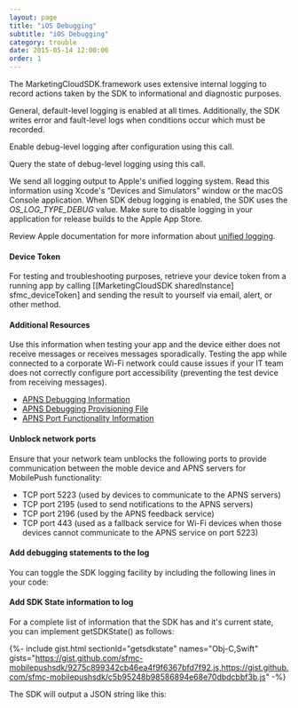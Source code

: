 ```yaml
---
layout: page
title: "iOS Debugging"
subtitle: "iOS Debugging"
category: trouble
date: 2015-05-14 12:00:00
order: 1
---
```

The MarketingCloudSDK.framework uses extensive internal logging to record actions taken by the SDK to informational and diagnostic purposes.

General, default-level logging is enabled at all times. Additionally, the SDK writes error and fault-level logs when conditions occur which must be recorded.

Enable debug-level logging after configuration using this call.

<script src="https://gist.github.com/sfmc-mobilepushsdk/e952d4f8272e3b926f7eaa20031359aa.js"></script>

<script src="https://gist.github.com/sfmc-mobilepushsdk/0bd9cdf402145e97136a222bbcad426d.js"></script>

Query the state of debug-level logging using this call.

<script src="https://gist.github.com/sfmc-mobilepushsdk/7670d9404859b1a758c775e1add602a9.js"></script>

<script src="https://gist.github.com/sfmc-mobilepushsdk/0663b6b494a586e86228b878673a97e5.js"></script>

We send all logging output to Apple's unified logging system. Read this information using Xcode's “Devices and Simulators” window or the macOS Console application. When SDK debug logging is enabled, the SDK uses the *OS_LOG_TYPE_DEBUG* value. Make sure to disable logging in your application for release builds to the Apple App Store.

Review Apple documentation for more information about [unified logging](https://developer.apple.com/documentation/os/logging?language=objc).

#### Device Token

For testing and troubleshooting purposes, retrieve your device token from a running app by calling [[MarketingCloudSDK sharedInstance] sfmc_deviceToken] and sending the result to yourself via email, alert, or other method.

#### Additional Resources

Use this information when testing your app and the device either does not receive messages or receives messages sporadically. Testing the app while connected to a corporate Wi-Fi network could cause issues if your IT team does not correctly configure port accessibility (preventing the test device from receiving messages).
<br/>

* <a href="https://developer.apple.com/library/ios/technotes/tn2265/_index.html" target="_blank">APNS Debugging Information</a>
* <a href="https://developer.apple.com/library/ios/technotes/tn2265/tn2265_PersistentConnectionLogging.zip" target="_blank">APNS Debugging Provisioning File</a>
* <a href="http://support.apple.com/kb/TS4264" target="_blank">APNS Port Functionality Information</a>

#### Unblock network ports

Ensure that your network team unblocks the following ports to provide communication between the moble device and APNS servers for MobilePush functionality:

* TCP port 5223 (used by devices to communicate to the APNS servers)
* TCP port 2195 (used to send notifications to the APNS servers)
* TCP port 2196 (used by the APNS feedback service)
* TCP port 443 (used as a fallback service for Wi-Fi devices when those devices cannot communicate to the APNS service on port 5223)

#### Add debugging statements to the log

You can toggle the SDK logging facility by including the following lines in your code:

<script src="https://gist.github.com/sfmc-mobilepushsdk/9d9f0a6e38f66e637871fcbdeffef9bb.js"></script>

<script src="https://gist.github.com/sfmc-mobilepushsdk/0e519d3566a62c340f4708464bda77ea.js"></script>

#### Add SDK State information to log

For a complete list of information that the SDK has and it's current state, you can implement getSDKState() as follows:

{%- include gist.html sectionId="getsdkstate" names="Obj-C,Swift" gists="https://gist.github.com/sfmc-mobilepushsdk/9275c899342cb46ea4f9f6367bfd7f92.js,https://gist.github.com/sfmc-mobilepushsdk/c5b95248b98586894e68e70dbdcbbf3b.js" -%}


The SDK will output a JSON string like this:

<script src="https://gist.github.com/sfmc-mobilepushsdk/63d6ce621fb3130bc52d27fd67e42ec6.js"></script>